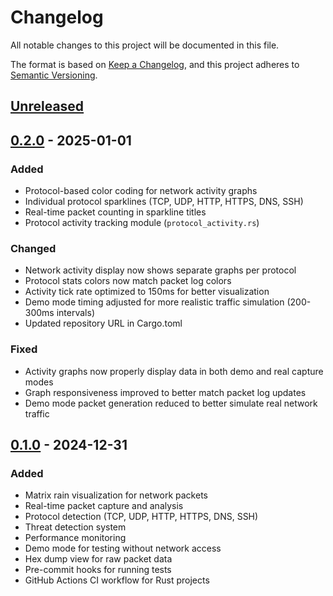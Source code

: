 # Changelog

All notable changes to this project will be documented in this file.

The format is based on [Keep a Changelog](https://keepachangelog.com/en/1.0.0/),
and this project adheres to [Semantic Versioning](https://semver.org/spec/v2.0.0.html).

## [Unreleased]

## [0.2.0] - 2025-01-01
### Added
- Protocol-based color coding for network activity graphs
- Individual protocol sparklines (TCP, UDP, HTTP, HTTPS, DNS, SSH)
- Real-time packet counting in sparkline titles
- Protocol activity tracking module (`protocol_activity.rs`)

### Changed
- Network activity display now shows separate graphs per protocol
- Protocol stats colors now match packet log colors
- Activity tick rate optimized to 150ms for better visualization
- Demo mode timing adjusted for more realistic traffic simulation (200-300ms intervals)
- Updated repository URL in Cargo.toml

### Fixed
- Activity graphs now properly display data in both demo and real capture modes
- Graph responsiveness improved to better match packet log updates
- Demo mode packet generation reduced to better simulate real network traffic

## [0.1.0] - 2024-12-31
### Added
- Matrix rain visualization for network packets
- Real-time packet capture and analysis
- Protocol detection (TCP, UDP, HTTP, HTTPS, DNS, SSH)
- Threat detection system
- Performance monitoring
- Demo mode for testing without network access
- Hex dump view for raw packet data
- Pre-commit hooks for running tests
- GitHub Actions CI workflow for Rust projects

[Unreleased]: https://github.com/marcuspat/netrain/compare/v0.2.0...HEAD
[0.2.0]: https://github.com/marcuspat/netrain/compare/v0.1.0...v0.2.0
[0.1.0]: https://github.com/marcuspat/netrain/releases/tag/v0.1.0